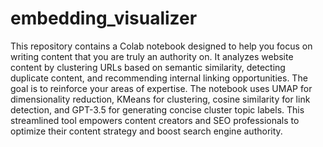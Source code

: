 # embedding_visualizer
This repository contains a Colab notebook designed to help you focus on writing content that you are truly an authority on. It analyzes website content by clustering URLs based on semantic similarity, detecting duplicate content, and recommending internal linking opportunities. The goal is to reinforce your areas of expertise. The notebook uses UMAP for dimensionality reduction, KMeans for clustering, cosine similarity for link detection, and GPT-3.5 for generating concise cluster topic labels. This streamlined tool empowers content creators and SEO professionals to optimize their content strategy and boost search engine authority.
